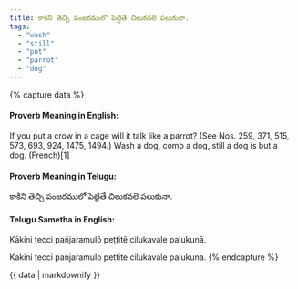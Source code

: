 ```yaml
---
title: కాకిని తెచ్చి పంజరములో పెట్టితే చిలుకవలె పలుకునా.
tags:
  - "wash"
  - "still"
  - "put"
  - "parrot"
  - "dog"
---
```


{% capture data %}
#### Proverb Meaning in English:
If you put a crow in a cage will it talk like a parrot?
(See Nos. 259, 371, 515, 573, 693, 924, 1475, 1494.)
Wash a dog, comb a dog, still a dog is but a dog. (French)[1]

#### Proverb Meaning in Telugu:
కాకిని తెచ్చి పంజరములో పెట్టితే చిలుకవలె పలుకునా.

#### Telugu Sametha in English:
Kākini tecci pan̄jaramulō peṭṭitē cilukavale palukunā.

Kakini tecci panjaramulo pettite cilukavale palukuna.
{% endcapture %}

{{ data | markdownify }}


